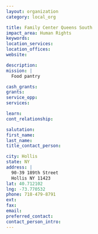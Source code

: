 ```yaml
---
layout: organization
category: local_org

title: Family Center Queens South
impact_area: Human Rights
keywords: 
location_services: 
location_offices: 
website: 

description: 
mission: |
  Food pantry

cash_grants: 
grants: 
service_opp: 
services: 

learn: 
cont_relationship: 

salutation: 
first_name: 
last_name: 
title_contact_person: 

city: Hollis
state: NY
address: |
  90-39 189th Street  
  Hollis NY 11423
lat: 40.712102
lng: -73.770532
phone: 718-479-8791
ext: 
fax: 
email: 
preferred_contact: 
contact_person_intro: 
---
```

